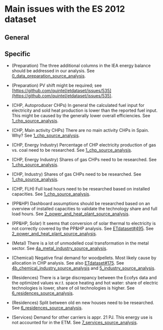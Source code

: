 # Main issues with the ES 2012 dataset

## General

## Specific

- (Preparation) The three additional columns in the IEA energy balance should be addressed in our analysis. See [0_data_preparation_source_analysis](0_preparation/0_data_preparation_source_analysis.md#debts).

- (Preparation) PV shift might be required; see [https://github.com/quintel/etdataset/issues/535](https://github.com/quintel/etdataset/issues/535).

- (CHP, Autoproducer CHPs) In general the calculated fuel input for electricity and sold heat production is lower than the reported fuel input. This might be caused by the generally lower overall efficiencies. See [1_chp_source_analysis](1_chp/1_chp_source_analysis.md#debts).

- (CHP, Main activity CHPs) There are no main activity CHPs in Spain. Why? See [1_chp_source_analysis](1_chp/1_chp_source_analysis.md#debts).

- (CHP, Energy Industry) Percentage of CHP electricity production of gas vs. coal need to be researched. See [1_chp_source_analysis](1_chp/1_chp_source_analysis.md#debts).

- (CHP, Energy Industry) Shares of gas CHPs need to be researched. See [1_chp_source_analysis](1_chp/1_chp_source_analysis.md#debts).

- (CHP, Industry) Shares of gas CHPs need to be researched. See [1_chp_source_analysis](1_chp/1_chp_source_analysis.md#debts).

- (CHP, FLH) Full load hours need to be researched based on installed capacities. See [1_chp_source_analysis](1_chp/1_chp_source_analysis.md#debts).

- (PP&HP) Dashboard assumptions should be researched based on an overview of installed capacities to validate the technology share and full load hours. See [2_power_and_heat_plant_source_analysis](2_power_and_heat_plant/2_power_and_heat_plant_source_analysis.md#debts).

- (PP&HP, Solar) It seems that conversion of solar thermal to electricity is not correctly covered by the PP&HP analysis. See [ETdataset#495](https://github.com/quintel/etdataset/issues/495). See [2_power_and_heat_plant_source_analysis](2_power_and_heat_plant/2_power_and_heat_plant_source_analysis.md#debts).

- (Metal) There is a lot of unmodelled coal transformation in the metal sector.  See [4a_metal_industry_source_analysis](4a_metal_industry/4a_metal_industry_source_analysis.md#debts).

- (Chemical) Negative final demand for woodpellets. Most likely cause by allocation in CHP analysis. See also [ETdataset#175](https://github.com/quintel/etdataset/issues/175). See [4b_chemical_industry_source_analysis](4a_chemical_industry/4a_chemical_industry_source_analysis.md#debts) and [5_industry_source_analysis](5_industry/5_industry_source_analysis.md#debts).

- (Residences) There is a large discrepancy between the Ecofys data and the optimized values w.r.t. space heating and hot water: share of electric technologies is lower, share of oil technologies is higher. See [6_residences_source_analysis](6_residences/6_residences_source_analysis.md#debts).

- (Residences) Split between old en new houses need to be researched. See [6_residences_source_analysis](6_residences/6_residences_source_analysis.md#debts).

- (Services) Demand for other carriers is appr. 21 PJ. This energy use is not accounted for in the ETM. See [7_services_source_analysis](7_services/7_services_source_analysis.md#debts).